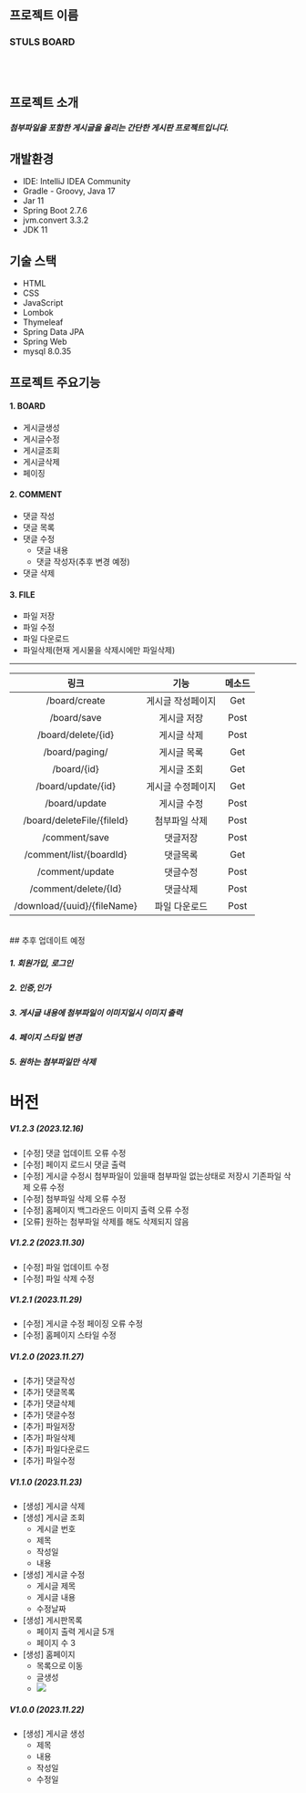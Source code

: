 ## 프로젝트 이름

### STULS BOARD
<br><br>
## 프로젝트 소개


##### 첨부파일을 포함한 게시글을 올리는 간단한 게시판 프로젝트입니다.

## 개발환경

* IDE: IntelliJ IDEA Community
* Gradle - Groovy, Java 17
* Jar 11
* Spring Boot 2.7.6
* jvm.convert 3.3.2
* JDK 11
## 기술 스택

- HTML
- CSS
- JavaScript
- Lombok
- Thymeleaf
- Spring Data JPA
- Spring Web
- mysql 8.0.35

## 프로젝트 주요기능

#### 1. BOARD
 - 게시글생성
 - 게시글수정
 - 게시글조회
 - 게시글삭제
 - 페이징

#### 2. COMMENT
 - 댓글 작성
 - 댓글 목록
 - 댓글 수정
    - 댓글 내용
    - 댓글 작성자(추후 변경 예정)
 - 댓글 삭제
#### 3. FILE
 - 파일 저장
 - 파일 수정
 - 파일 다운로드
 - 파일삭제(현재 게시물을 삭제시에만 파일삭제)

---
|링크|기능|메소드|
|:--:|:--:|:--:|
|/board/create|게시글 작성페이지|Get|
|/board/save|게시글 저장|Post|
|/board/delete/{id}|게시글 삭제|Post|
|/board/paging/|게시글 목록|Get|
|/board/{id}|게시글 조회|Get|
|/board/update/{id}|게시글 수정페이지|Get|
|/board/update|게시글 수정|Post|
|/board/deleteFile/{fileId}|첨부파일 삭제|Post|
|/comment/save|댓글저장|Post|
|/comment/list/{boardId}|댓글목록|Get|
|/comment/update|댓글수정|Post|
|/comment/delete/{Id}|댓글삭제|Post|
|/download/{uuid}/{fileName}|파일 다운로드|Post|

<br>
## 추후 업데이트 예정

##### 1. 회원가입, 로그인
##### 2. 인증,인가
##### 3. 게시글 내용에 첨부파일이 이미지일시 이미지 출력
##### 4. 페이지 스타일 변경
##### 5. 원하는 첨부파일만 삭제

# 버전


##### V1.2.3 (2023.12.16)
- [수정] 댓글 업데이트 오류 수정
- [수정] 페이지 로드시 댓글 출력
- [수정] 게시글 수정시 첨부파일이 있을때 첨부파일 없는상태로 저장시 기존파일 삭제 오류 수정
- [수정] 첨부파일 삭제 오류 수정
- [수정] 홈페이지 백그라운드 이미지 출력 오류 수정
- [오류] 원하는 첨부파일 삭제를 해도 삭제되지 않음

##### V1.2.2 (2023.11.30)
- [수정] 파일 업데이트 수정
- [수정] 파일 삭제 수정

##### V1.2.1 (2023.11.29)
- [수정] 게시글 수정 페이징 오류 수정
- [수정] 홈페이지 스타일 수정

##### V1.2.0 (2023.11.27)
- [추가] 댓글작성
- [추가] 댓글목록
- [추가] 댓글삭제
- [추가] 댓글수정
- [추가] 파일저장
- [추가] 파일삭제
- [추가] 파일다운로드
- [추가] 파일수정


##### V1.1.0 (2023.11.23)
- [생성] 게시글 삭제
- [생성] 게시글 조회
	- 게시글 번호
	- 제목
	- 작성일
	- 내용
- [생성] 게시글 수정
	- 게시글 제목
	- 게시글 내용
	- 수정날짜
- [생성] 게시판목록
	- 페이지 출력 게시글 5개
	- 페이지 수 3
- [생성] 홈페이지
	- 목록으로 이동
	- 글생성
	- <img src="/board/src/main/resources/static/readme/home.png">
##### V1.0.0 (2023.11.22)
- [생성] 게시글 생성
	- 제목
	- 내용
	- 작성일
	- 수정일
